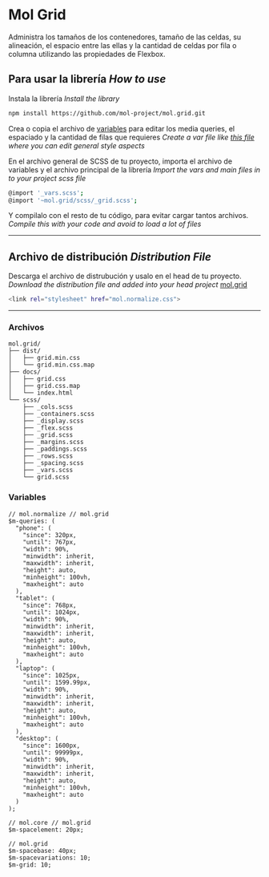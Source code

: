 # Mol Grid
Administra los tamaños de los contenedores, tamaño de las celdas, su alineación, el espacio entre las ellas y la cantidad de celdas por fila o columna utilizando las propiedades de Flexbox.


## Para usar la librería *How to use* ##
Instala la librería *Install the library*

```sh
npm install https://github.com/mol-project/mol.grid.git
```
Crea o copia el archivo de [variables](https://github.com/mol-project/mol.grid/blob/master/scss/_vars.scss) para editar los media queries, el espaciado y la cantidad de filas que requieres
*Create a var file like [this file](https://github.com/mol-project/mol.grid/blob/master/scss/_vars.scss) where you can edit general style aspects*

En el archivo general de SCSS de tu proyecto, importa el archivo de variables y el archivo principal de la librería *Import the vars and main files in to your project scss file*
```sh
@import '_vars.scss';
@import '~mol.grid/scss/_grid.scss';
```

Y compilalo con el resto de tu código, para evitar cargar tantos archivos. *Compile this with your code and avoid to load a lot of files*

---

## Archivo de distribución *Distribution File* ##
Descarga el archivo de distrubución y usalo en el head de tu proyecto. *Download the distribution file and added into your head project*
[mol.grid](https://raw.githubusercontent.com/mol-project/mol.grid/master/dist/grid.min.css)
```sh
<link rel="stylesheet" href="mol.normalize.css">
```

---

### Archivos ###
```text
mol.grid/
├── dist/
│   ├── grid.min.css
│   └── grid.min.css.map
├── docs/
│   ├── grid.css
│   ├── grid.css.map
│   └── index.html
└── scss/
    ├── _cols.scss
    ├── _containers.scss
    ├── _display.scss
    ├── _flex.scss
    ├── _grid.scss
    ├── _margins.scss
    ├── _paddings.scss
    ├── _rows.scss
    ├── _spacing.scss
    ├── _vars.scss
    └── grid.scss
```

### Variables ###
```text
// mol.normalize // mol.grid
$m-queries: (
  "phone": (
    "since": 320px,
    "until": 767px,
    "width": 90%,
    "minwidth": inherit,
    "maxwidth": inherit,
    "height": auto,
    "minheight": 100vh,
    "maxheight": auto
  ),
  "tablet": (
    "since": 768px,
    "until": 1024px,
    "width": 90%,
    "minwidth": inherit,
    "maxwidth": inherit,
    "height": auto,
    "minheight": 100vh,
    "maxheight": auto
  ),
  "laptop": (
    "since": 1025px,
    "until": 1599.99px,
    "width": 90%,
    "minwidth": inherit,
    "maxwidth": inherit,
    "height": auto,
    "minheight": 100vh,
    "maxheight": auto
  ),
  "desktop": (
    "since": 1600px,
    "until": 99999px,
    "width": 90%,
    "minwidth": inherit,
    "maxwidth": inherit,
    "height": auto,
    "minheight": 100vh,
    "maxheight": auto
  )
);

// mol.core // mol.grid
$m-spacelement: 20px;

// mol.grid
$m-spacebase: 40px;
$m-spacevariations: 10;
$m-grid: 10;
```
